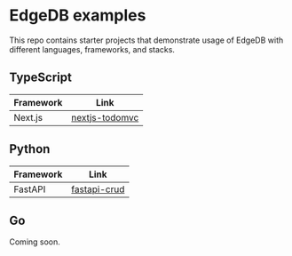 # EdgeDB examples

This repo contains starter projects that demonstrate usage of EdgeDB with different languages, frameworks, and stacks.

## TypeScript

| Framework | Link                                                                                 |
| --------- | ------------------------------------------------------------------------------------ |
| Next.js   | [nextjs-todomvc](https://github.com/edgedb/edgedb-examples/tree/main/nextjs-todomvc) |

## Python

| Framework | Link                                                                                 |
| --------- | ------------------------------------------------------------------------------------ |
| FastAPI   | [fastapi-crud](https://github.com/edgedb/edgedb-examples/tree/main/fastapi-crud)|



## Go

Coming soon.
